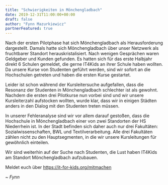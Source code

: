 ```yaml
---
title: "Schwierigkeiten in Mönchengladbach"
date: 2019-12-31T11:00:00+00:00
draft: false
author: "Fynn Mazurkiewicz"
partnerFeatured: true
---    
```

Nach der ersten Pilotphase hat sich Mönchengladbach als Herausforderung dargestellt. 
Damals hatte sich Mönchengladbach über unser Netzwerk als fruchtbarer Standort herauskristalisiert. Nach wenigen Gesprächen
waren Geldgeber und Kunden gefunden. Es hatten sich für das erste Halbjahr direkt 6 Schulen gemeldet, die gerne
IT4Kids an ihrer Schule haben wollten. Da unsere Kurse von Studenten geführt werden, sind wir sofort an die Hochschulen
getreten und haben die ersten Kurse gestartet.

Leider ist schon während der Kursleitersuche aufgefallen, dass die Resonanz der Studenten in Mönchengladbach schlechter
ist als gewohnt. Nachdem die ersten drei Pilotkurse nun vorbei sind und wir unsere Kursleiterzahl aufstocken wollten, wurde
klar, dass wir in einigen Städten anders in den Dialog mit den Studenten treten müssen.

In unserer Fehleranalyse sind wir vor allem darauf gestoßen, dass die Hochschule in Mönchengladbach einer 
von zwei Standorten der HS Niederrhein ist. 
In der Stadt befinden sich daher auch nur drei Fakultäten: Sozialwissenschaften, BWL und Textilverarbeitung. Alle drei Fakultäten zählen nicht zu den Hauptsegmenten, in die wir unsere Kursleitungen
für gewöhnlich einteilen.

Wir sind weiterhin auf der Suche nach Studenten, die Lust haben IT4Kids am Standort Mönchengladbach aufzubauen.

Meldet euch über <a href="/mitmachen">https://it-for-kids.org/mitmachen</a>

*~ Fynn*
